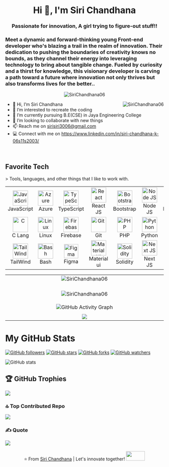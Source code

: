 

<h1 align="center">Hi 👋, I'm Siri Chandhana</h1>
<h3 align="center">Passionate for innovation, A girl trying to figure-out stuff!!</h3>
<h3>Meet a dynamic and forward-thinking young Front-end developer who's blazing a trail in the realm of innovation. Their dedication to pushing the boundaries of creativity knows no bounds, as they channel their energy into leveraging technology to bring about tangible change. Fueled by curiosity and a thirst for knowledge, this visionary developer is carving a path toward a future where innovation not only thrives but also transforms lives for the better..</h3>

<p align="center"> <img src="https://komarev.com/ghpvc/?username=SiriChandhana06&label=Profile%20views&color=0e75b6&style=flat" alt="SiriChandhana06" /> </p>
<a href="#SiriChandhana06-title">
  <img src="https://github-readme-stats.vercel.app/api?username=SiriChandhana06&show_icons=true&theme=react&count_private=true&include_all_commits=true" alt="SiriChandhana06" align="right" />
</a>


- 👋 Hi, I’m Siri Chandhana
- 👀 I’m interested to recreate the coding
- 🌱 I’m currently pursuing B.E(CSE) in Jaya Engineering College
- 💞️ I’m looking to collaborate with new things 
- 📫 Reach me on sirisiri3006@gmail.com
- 💻  Connect with me on https://www.linkedin.com/in/siri-chandhana-k-06s11s2003/

<br>

<h2 align="left" id="SiriChandhana06">Favorite Tech</h2>
> Tools, languages, and other things that I like to work with.

<table align="center">
  <tr>
    <td align="center" width="96">
      <a href="#SiriChandhana06">
        <img src="https://upload.wikimedia.org/wikipedia/commons/thumb/9/99/Unofficial_JavaScript_logo_2.svg/1024px-Unofficial_JavaScript_logo_2.svg.png" width="48" height="48" alt="JavaScript" />
      </a>
      <br>JavaScript
    </td>
    <td align="center" width="96">
      <a href="#SiriChandhana06">
        <img src="https://i.ibb.co/jDGr3z0/azure-removebg-preview.png" width="48" height="48" alt="Azure" />
      </a>
      <br>Azure
    </td>
    <td align="center" width="96">
      <a href="#SiriChandhana06">
        <img src="https://upload.wikimedia.org/wikipedia/commons/thumb/4/4c/Typescript_logo_2020.svg/1200px-Typescript_logo_2020.svg.png" width="48" height="48" alt="TypeScript" />
      </a>
      <br>TypeScript
    </td>
    <td align="center" width="96">
      <a href="#SiriChandhana06">
        <img src="https://brandlogos.net/wp-content/uploads/2020/09/react-logo.png" width="48" height="48" alt="React" />
      </a>
      <br>React JS
    </td>
    <td align="center" width="96">
      <a href="#SiriChandhana06">
        <img src="https://cdn.worldvectorlogo.com/logos/bootstrap-4.svg" width="48" height="48" alt="Bootstrap" />
      </a>
      <br>Bootstrap
    </td>
    <td align="center" width="96">
      <a href="#SiriChandhana06">
        <img src="https://upload.wikimedia.org/wikipedia/commons/thumb/d/d9/Node.js_logo.svg/590px-Node.js_logo.svg.png" width="48" height="48" alt="Node JS" />
      </a>
      <br>Node JS
    </td>
     <td align="center" width="96"> 
      <a href="#SiriChandhana06" >
        <img src="https://w7.pngwing.com/pngs/956/695/png-transparent-mongodb-original-wordmark-logo-icon-thumbnail.png" width="48" height="48" alt="Mongo DB" />
      </a>
      <br>MongoDB
    </td>
  </tr>
  
  <tr>
    <td align="center" width="96"> 
      <a href="#SiriChandhana06" >
        <img src="https://img.icons8.com/color/452/c-programming.png" width="48" height="48" alt="C" />
      </a>
      <br>C Lang
    </td>
    <td align="center" width="96">
      <a href="#SiriChandhana06" >
        <img src="https://camo.githubusercontent.com/d7574156c7a1844d3c2907bae0e76254cca759290c08e08a6ef2bd7543c8c0ca/68747470733a2f2f692e6962622e636f2f737331374b47302f63376238313133323437666563643833626439623565643562643366333464352d72656d6f766562672d707265766965772e706e67" width="48" height="48" alt="Linux" />
      </a>
      <br>Linux
    </td>
    <td align="center" width="96">
      <a href="#SiriChandhana06">
        <img src="https://4.bp.blogspot.com/-rtNRVM3aIvI/XJX_U07Z-II/AAAAAAAAJXY/YpdOo490FTgdKOxM4qDG-2-EzcNFAWkKACK4BGAYYCw/s1600/logo%2Bfirebase%2Bicon.png" width="48" height="48" alt="Firebase" />
      </a>
      <br>Firebase
    </td>
    <td align="center" width="96">
      <a href="#SiriChandhana06" >
        <img src="https://upload.wikimedia.org/wikipedia/commons/thumb/3/3f/Git_icon.svg/1200px-Git_icon.svg.png" width="48" height="48" alt="Git" />
      </a>
      <br>Git
    </td>
    <td align="center" width="96">
      <a href="#SiriChandhana06" >
        <img src="https://i.ibb.co/LzmYpDX/146-1466902-php-logo-png-transparent-php-logo-png-png-removebg-preview.png" width="48" height="48" alt="PHP" />
      </a>
      <br>PHP
    </td>
        <td align="center" width="96">
      <a href="#SiriChandhana06">
        <img src="https://upload.wikimedia.org/wikipedia/commons/thumb/c/c3/Python-logo-notext.svg/1200px-Python-logo-notext.svg.png" width="48" height="48" alt="Python" />
      </a>
      <br>Python
    </td>
    <td align="center" width="96">
      <a href="#SiriChandhana06">
        <img src="https://cdn.worldvectorlogo.com/logos/django.svg" width="48" height="48" alt="Django" />
      </a>
      <br>Django
    </td>
  </tr>
   <tr>
    <td align="center" width="96">
      <a href="#SiriChandhana06">
        <img src="https://upload.wikimedia.org/wikipedia/commons/thumb/d/d5/Tailwind_CSS_Logo.svg/2048px-Tailwind_CSS_Logo.svg.png" width="48" height="48" alt="TailWind" />
      </a>
      <br>TailWind
    </td>
    <td align="center" width="96">
      <a href="#SiriChandhana06">
        <img src="https://bashlogo.com/img/symbol/png/full_colored_dark.png" width="48" height="48" alt="Bash" />
      </a>
      <br>Bash
    </td>
    <td align="center" width="96">
      <a href="#SiriChandhana06">
        <img src="https://upload.wikimedia.org/wikipedia/commons/3/33/Figma-logo.svg" width="45" height="45" alt="Figma" />
      </a>
      <br>Figma
    </td>
    <td align="center" width="96">
      <a href="#SiriChandhana06">
        <img src="https://media.zeemly.com/zeemly/product/material-ui.png" width="48" height="48" alt="Material UI" />
      </a>
      <br>Material ui
    </td>
    <td align="center" width="96">
      <a href="#SiriChandhana06">
        <img src="https://cdn.icon-icons.com/icons2/2107/PNG/512/file_type_solidity_icon_130156.png" width="48" height="48" alt="Solidity" />
      </a>
      <br>Solidity
    </td>
          <td align="center" width="96"> 
      <a href="#SiriChandhana06" >
        <img src="https://cdn.worldvectorlogo.com/logos/next-js.svg" width="48" height="48" alt="Next JS" />
      </a>
      <br>Next JS
    </td>
             <td align="center" width="96"> 
      <a href="#SiriChandhana06" >
        <img src="https://brandeps.com/logo-download/G/Google-Cloud-logo-vector-01.svg" width="48" height="48" alt="Google Cloud" />
      </a>
      <br>G Cloud
    </td>
  </tr>
    
</table>

<table align="center">
  <tr>
    <td align="center" width="1000">
<img align="center" src="https://github-readme-stats.vercel.app/api/top-langs?username=SiriChandhana06&show_icons=true&locale=en&layout=compact&langs_count=8&theme=highcontrast&hide=html&hide_border=true" alt="SiriChandhana06" />
</td>
  </tr>
<tr>
    <td align="center" width="1000">
    </td>
</tr>
</td>
<tr>
    <td align="center" width="1000">
<p><img align="center" src="https://github-readme-streak-stats.herokuapp.com/?user=SiriChandhana06&theme=highcontrast&hide_border=true"&& alt="SiriChandhana06" /></p>
</td>
</tr>

<tr>
  <td align="center" width="1000"><img align="center" src="https://github-readme-activity-graph.vercel.app/graph?username=SiriChandhana06&custom_title=Siri%27s%20GitHub%20Activity%20Graph&hide_border=true&border_radius=15&bg_color=000000&color=FFD700&line=1E90FF&point=1E90FF&area_color=000000&title_color=FFD700&area=true" alt="GitHub Activity Graph" /></td>
</tr>
<tr>
    <td align="center" width="1000">
    </td>
</tr>
<tr>
  <td align="center" width="1000"><img align="center" src="https://github-profile-summary-cards.vercel.app/api/cards/profile-details?username=SiriChandhana06&theme=highcontrast&hide_border=true"/></td>
</tr>
</table>
  
  # My GitHub Stats

[![GitHub followers](https://img.shields.io/github/followers/SiriChandhana06?style=social)](https://github.com/SiriChandhana06)
[![GitHub stars](https://img.shields.io/github/stars/SiriChandhana06?style=social)](https://github.com/SiriChandhana06)
[![GitHub forks](https://img.shields.io/github/forks/SiriChandhana06?style=social)](https://github.com/SiriChandhana06)
[![GitHub watchers](https://img.shields.io/github/watchers/SiriChandhana06?style=social)](https://github.com/SiriChandhana06)

![GitHub stats](https://github-readme-stats.vercel.app/api?username=SiriChandhana06&show_icons=true&count_private=true&hide_border=true&border_radius=15&show_icons=true&theme=highcontrast)


## 🏆 GitHub Trophies
![](https://github-profile-trophy.vercel.app/?username=SiriChandhana06&theme=radical&no-frame=false&no-bg=true&margin-w=4)

### 🔝 Top Contributed Repo

![](https://github-contributor-stats.vercel.app/api?username=SiriChandhana06&limit=5&theme=dark&combine_all_yearly_contributions=true)

### ✍️ Quote
![](https://quotes-github-readme.vercel.app/api?type=horizontal&theme=radical)

<div align="center">
  
⭐️ From [Siri Chandhana](https://github.com/SiriChandhana06) | Let's innovate together! <img style="margin-top:4px;" src='https://raw.githubusercontent.com/ShahriarShafin/ShahriarShafin/main/Assets/handshake.gif' width="60px" height="30px">


</div>

